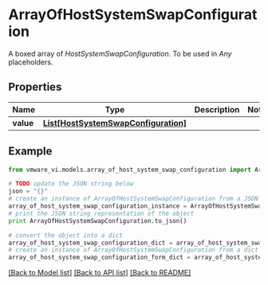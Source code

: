 # ArrayOfHostSystemSwapConfiguration

A boxed array of *HostSystemSwapConfiguration*. To be used in *Any* placeholders. 

## Properties
Name | Type | Description | Notes
------------ | ------------- | ------------- | -------------
**value** | [**List[HostSystemSwapConfiguration]**](HostSystemSwapConfiguration.md) |  | 

## Example

```python
from vmware_vi.models.array_of_host_system_swap_configuration import ArrayOfHostSystemSwapConfiguration

# TODO update the JSON string below
json = "{}"
# create an instance of ArrayOfHostSystemSwapConfiguration from a JSON string
array_of_host_system_swap_configuration_instance = ArrayOfHostSystemSwapConfiguration.from_json(json)
# print the JSON string representation of the object
print ArrayOfHostSystemSwapConfiguration.to_json()

# convert the object into a dict
array_of_host_system_swap_configuration_dict = array_of_host_system_swap_configuration_instance.to_dict()
# create an instance of ArrayOfHostSystemSwapConfiguration from a dict
array_of_host_system_swap_configuration_form_dict = array_of_host_system_swap_configuration.from_dict(array_of_host_system_swap_configuration_dict)
```
[[Back to Model list]](../README.md#documentation-for-models) [[Back to API list]](../README.md#documentation-for-api-endpoints) [[Back to README]](../README.md)


